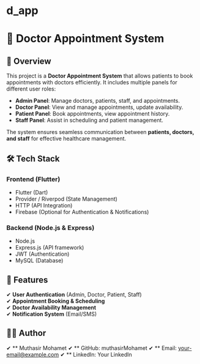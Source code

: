 # d_app

# 🏥 Doctor Appointment System

## 📖 Overview
This project is a **Doctor Appointment System** that allows patients to book appointments with doctors efficiently. It includes multiple panels for different user roles:  

- **Admin Panel**: Manage doctors, patients, staff, and appointments.  
- **Doctor Panel**: View and manage appointments, update availability.  
- **Patient Panel**: Book appointments, view appointment history.  
- **Staff Panel**: Assist in scheduling and patient management.  

The system ensures seamless communication between **patients, doctors, and staff** for effective healthcare management.  

## 🛠️ Tech Stack
### **Frontend** (Flutter)  
- Flutter (Dart)  
- Provider / Riverpod (State Management)  
- HTTP (API Integration)  
- Firebase (Optional for Authentication & Notifications)  

### **Backend** (Node.js & Express)  
- Node.js  
- Express.js (API framework)  
- JWT (Authentication)  
- MySQL (Database)  

## 🚀 Features
✔ **User Authentication** (Admin, Doctor, Patient, Staff)  
✔ **Appointment Booking & Scheduling**  
✔ **Doctor Availability Management**  
✔ **Notification System** (Email/SMS)  


## 👨‍💻 Author
✔ ** Muthasir Mohamet
✔ ** GitHub: muthasirMohamet
✔ ** Email: your-email@example.com
✔ ** LinkedIn: Your LinkedIn
